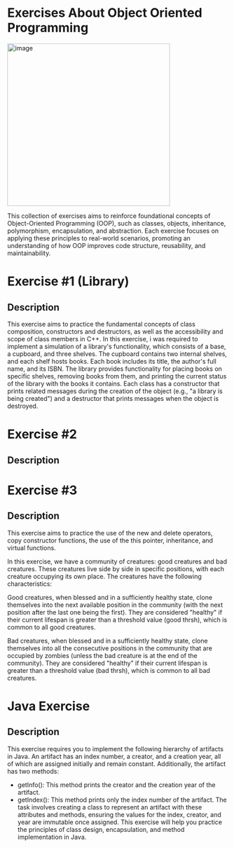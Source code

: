# Exercises About Object Oriented Programming

<img width="371" alt="image" src="https://github.com/user-attachments/assets/c02d8ec5-edfb-40c0-9def-16aabc997dcb">

This collection of exercises aims to reinforce foundational concepts of Object-Oriented Programming (OOP), such as classes, objects, inheritance, polymorphism, encapsulation, and abstraction. Each exercise focuses on applying these principles to real-world scenarios, promoting an understanding of how OOP improves code structure, reusability, and maintainability.

# Exercise #1 (Library)
## Description
This exercise aims to practice the fundamental concepts of class composition, constructors and destructors, as well as the accessibility and scope of class members in C++. In this exercise, i was  required to implement a simulation of a library's functionality, which consists of a base, a cupboard, and three shelves. The cupboard contains two internal shelves, and each shelf hosts books. Each book includes its title, the author's full name, and its ISBN.
The library provides functionality for placing books on specific shelves, removing books from them, and printing the current status of the library with the books it contains. Each class has a constructor that prints related messages during the creation of the object (e.g., "a library is being created") and a destructor that prints messages when the object is destroyed.


# Exercise #2
## Description



# Exercise #3
## Description
This exercise aims to practice the use of the new and delete operators, copy constructor functions, the use of the this pointer, inheritance, and virtual functions.

In this exercise, we have a community of creatures: good creatures and bad creatures. These creatures live side by side in specific positions, with each creature occupying its own place. The creatures have the following characteristics:

Good creatures, when blessed and in a sufficiently healthy state, clone themselves into the next available position in the community (with the next position after the last one being the first). They are considered "healthy" if their current lifespan is greater than a threshold value (good thrsh), which is common to all good creatures.

Bad creatures, when blessed and in a sufficiently healthy state, clone themselves into all the consecutive positions in the community that are occupied by zombies (unless the bad creature is at the end of the community). They are considered "healthy" if their current lifespan is greater than a threshold value (bad thrsh), which is common to all bad creatures.


# Java Exercise
## Description
This exercise requires you to implement the following hierarchy of artifacts in Java. An artifact has an index number, a creator, and a creation year, all of which are assigned initially and remain constant. Additionally, the artifact has two methods:

* getInfo(): This method prints the creator and the creation year of the artifact.
* getIndex(): This method prints only the index number of the artifact.
The task involves creating a class to represent an artifact with these attributes and methods, ensuring the values for the index, creator, and year are immutable once assigned. This exercise will help you practice the principles of class design, encapsulation, and method implementation in Java.
